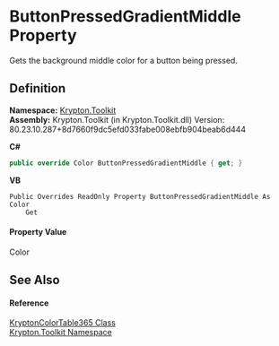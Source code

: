 # ButtonPressedGradientMiddle Property


Gets the background middle color for a button being pressed.



## Definition
**Namespace:** <a href="79d2eac2-21f4-54ff-7552-b20c33c30600.md">Krypton.Toolkit</a>  
**Assembly:** Krypton.Toolkit (in Krypton.Toolkit.dll) Version: 80.23.10.287+8d7660f9dc5efd033fabe008ebfb904beab6d444

**C#**
``` C#
public override Color ButtonPressedGradientMiddle { get; }
```
**VB**
``` VB
Public Overrides ReadOnly Property ButtonPressedGradientMiddle As Color
	Get
```



#### Property Value
Color

## See Also


#### Reference
<a href="7ca5c002-d169-8f60-2328-501350d97540.md">KryptonColorTable365 Class</a>  
<a href="79d2eac2-21f4-54ff-7552-b20c33c30600.md">Krypton.Toolkit Namespace</a>  
